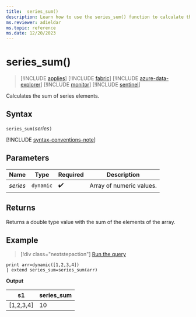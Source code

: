 ```yaml
---
title:  series_sum()
description: Learn how to use the series_sum() function to calculate the sum of series elements.
ms.reviewer: adieldar
ms.topic: reference
ms.date: 12/20/2023
---
```

# series_sum()

> [!INCLUDE [applies](../includes/applies-to-version/applies.md)] [!INCLUDE [fabric](../includes/applies-to-version/fabric.md)] [!INCLUDE [azure-data-explorer](../includes/applies-to-version/azure-data-explorer.md)] [!INCLUDE [monitor](../includes/applies-to-version/monitor.md)] [!INCLUDE [sentinel](../includes/applies-to-version/sentinel.md)]

Calculates the sum of series elements.

## Syntax

`series_sum(`*series*`)`

[!INCLUDE [syntax-conventions-note](../includes/syntax-conventions-note.md)]

## Parameters

| Name | Type | Required | Description |
|--|--|--|--|
| *series* | `dynamic` |  :heavy_check_mark: | Array of numeric values. |

## Returns

Returns a double type value with the sum of the elements of the array.

## Example

> [!div class="nextstepaction"]
> <a href="https://dataexplorer.azure.com/clusters/help/databases/Samples?query=H4sIAAAAAAAAAysoyswrUUgsKrJNqcxLzM1M1og21DHSMdYxidVU4OWqUUitKEnNS1EoTi3KTC2OLy7NtUUwNYD6NAFXJh4UQgAAAA%3D%3D" target="_blank">Run the query</a>

```kusto
print arr=dynamic([1,2,3,4]) 
| extend series_sum=series_sum(arr)
```

**Output**

|s1|series_sum|
|---|---|
|[1,2,3,4]|10|
